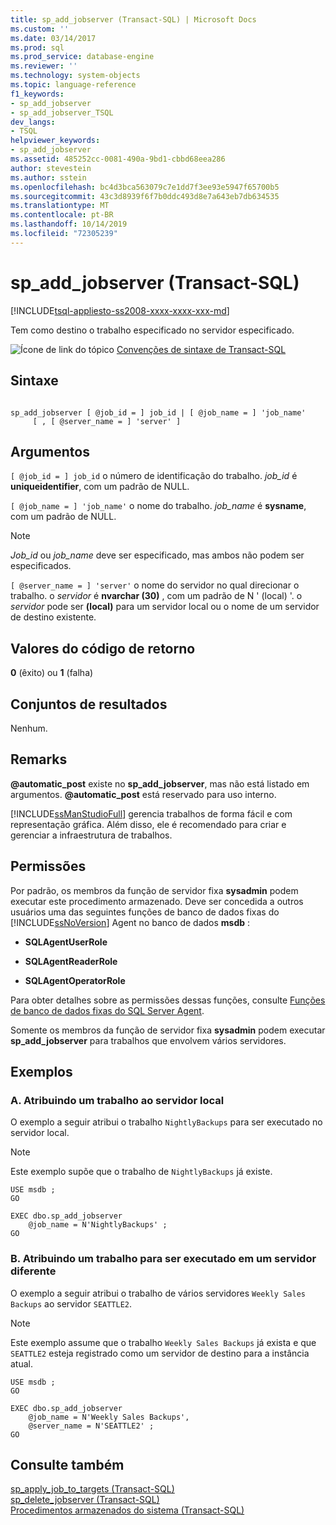 ```yaml
---
title: sp_add_jobserver (Transact-SQL) | Microsoft Docs
ms.custom: ''
ms.date: 03/14/2017
ms.prod: sql
ms.prod_service: database-engine
ms.reviewer: ''
ms.technology: system-objects
ms.topic: language-reference
f1_keywords:
- sp_add_jobserver
- sp_add_jobserver_TSQL
dev_langs:
- TSQL
helpviewer_keywords:
- sp_add_jobserver
ms.assetid: 485252cc-0081-490a-9bd1-cbbd68eea286
author: stevestein
ms.author: sstein
ms.openlocfilehash: bc4d3bca563079c7e1dd7f3ee93e5947f65700b5
ms.sourcegitcommit: 43c3d8939f6f7b0ddc493d8e7a643eb7db634535
ms.translationtype: MT
ms.contentlocale: pt-BR
ms.lasthandoff: 10/14/2019
ms.locfileid: "72305239"
---
```

# <a name="sp_add_jobserver-transact-sql"></a>sp_add_jobserver (Transact-SQL)
[!INCLUDE[tsql-appliesto-ss2008-xxxx-xxxx-xxx-md](../../includes/tsql-appliesto-ss2008-xxxx-xxxx-xxx-md.md)]

  Tem como destino o trabalho especificado no servidor especificado.  
  
 ![Ícone de link do tópico](../../database-engine/configure-windows/media/topic-link.gif "Ícone de link do tópico") [Convenções de sintaxe de Transact-SQL](../../t-sql/language-elements/transact-sql-syntax-conventions-transact-sql.md)  
  
## <a name="syntax"></a>Sintaxe  
  
```  
  
sp_add_jobserver [ @job_id = ] job_id | [ @job_name = ] 'job_name'  
     [ , [ @server_name = ] 'server' ]   
```  
  
## <a name="arguments"></a>Argumentos  
`[ @job_id = ] job_id` o número de identificação do trabalho. *job_id* é **uniqueidentifier**, com um padrão de NULL.  
  
`[ @job_name = ] 'job_name'` o nome do trabalho. *job_name* é **sysname**, com um padrão de NULL.  
  
> [!NOTE]  
>  *Job_id* ou *job_name* deve ser especificado, mas ambos não podem ser especificados.  
  
`[ @server_name = ] 'server'` o nome do servidor no qual direcionar o trabalho. o *servidor* é **nvarchar (30)** , com um padrão de N ' (local) '. o *servidor* pode ser **(local)** para um servidor local ou o nome de um servidor de destino existente.  
  
## <a name="return-code-values"></a>Valores do código de retorno  
 **0** (êxito) ou **1** (falha)  
  
## <a name="result-sets"></a>Conjuntos de resultados  
 Nenhum.  
  
## <a name="remarks"></a>Remarks  
 **\@automatic_post** existe no **sp_add_jobserver**, mas não está listado em argumentos. **\@automatic_post** está reservado para uso interno.  
  
 [!INCLUDE[ssManStudioFull](../../includes/ssmanstudiofull-md.md)] gerencia trabalhos de forma fácil e com representação gráfica. Além disso, ele é recomendado para criar e gerenciar a infraestrutura de trabalhos.  
  
## <a name="permissions"></a>Permissões  
 Por padrão, os membros da função de servidor fixa **sysadmin** podem executar este procedimento armazenado. Deve ser concedida a outros usuários uma das seguintes funções de banco de dados fixas do [!INCLUDE[ssNoVersion](../../includes/ssnoversion-md.md)] Agent no banco de dados **msdb** :  
  
-   **SQLAgentUserRole**  
  
-   **SQLAgentReaderRole**  
  
-   **SQLAgentOperatorRole**  
  
 Para obter detalhes sobre as permissões dessas funções, consulte [Funções de banco de dados fixas do SQL Server Agent](../../ssms/agent/sql-server-agent-fixed-database-roles.md).  
  
 Somente os membros da função de servidor fixa **sysadmin** podem executar **sp_add_jobserver** para trabalhos que envolvem vários servidores.  
  
## <a name="examples"></a>Exemplos  
  
### <a name="a-assigning-a-job-to-the-local-server"></a>A. Atribuindo um trabalho ao servidor local  
 O exemplo a seguir atribui o trabalho `NightlyBackups` para ser executado no servidor local.  
  
> [!NOTE]  
>  Este exemplo supõe que o trabalho de `NightlyBackups` já existe.  
  
```  
USE msdb ;  
GO  
  
EXEC dbo.sp_add_jobserver  
    @job_name = N'NightlyBackups' ;  
GO  
```  
  
### <a name="b-assigning-a-job-to-run-on-a-different-server"></a>B. Atribuindo um trabalho para ser executado em um servidor diferente  
 O exemplo a seguir atribui o trabalho de vários servidores `Weekly Sales Backups` ao servidor `SEATTLE2`.  
  
> [!NOTE]  
>  Este exemplo assume que o trabalho `Weekly Sales Backups` já exista e que `SEATTLE2` esteja registrado como um servidor de destino para a instância atual.  
  
```  
USE msdb ;  
GO  
  
EXEC dbo.sp_add_jobserver  
    @job_name = N'Weekly Sales Backups',  
    @server_name = N'SEATTLE2' ;  
GO  
```  
  
## <a name="see-also"></a>Consulte também  
 [sp_apply_job_to_targets &#40;Transact-SQL&#41;](../../relational-databases/system-stored-procedures/sp-apply-job-to-targets-transact-sql.md)   
 [sp_delete_jobserver &#40;Transact-SQL&#41;](../../relational-databases/system-stored-procedures/sp-delete-jobserver-transact-sql.md)   
 [Procedimentos armazenados do sistema &#40;Transact-SQL&#41;](../../relational-databases/system-stored-procedures/system-stored-procedures-transact-sql.md)  
  
  
